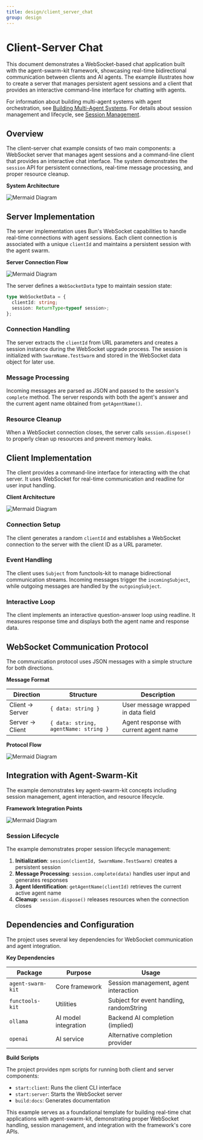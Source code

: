 ```yaml
---
title: design/client_server_chat
group: design
---
```


# Client-Server Chat

This document demonstrates a WebSocket-based chat application built with the agent-swarm-kit framework, showcasing real-time bidirectional communication between clients and AI agents. The example illustrates how to create a server that manages persistent agent sessions and a client that provides an interactive command-line interface for chatting with agents.

For information about building multi-agent systems with agent orchestration, see [Building Multi-Agent Systems](#5.1). For details about session management and lifecycle, see [Session Management](#2.3).

## Overview

The client-server chat example consists of two main components: a WebSocket server that manages agent sessions and a command-line client that provides an interactive chat interface. The system demonstrates the `session` API for persistent connections, real-time message processing, and proper resource cleanup.

**System Architecture**

![Mermaid Diagram](./diagrams\28_Client-Server_Chat_0.svg)

## Server Implementation

The server implementation uses Bun's WebSocket capabilities to handle real-time connections with agent sessions. Each client connection is associated with a unique `clientId` and maintains a persistent session with the agent swarm.

**Server Connection Flow**

![Mermaid Diagram](./diagrams\28_Client-Server_Chat_1.svg)

The server defines a `WebSocketData` type to maintain session state:

```typescript
type WebSocketData = {
  clientId: string;
  session: ReturnType<typeof session>;
};
```

### Connection Handling

The server extracts the `clientId` from URL parameters and creates a session instance during the WebSocket upgrade process. The session is initialized with `SwarmName.TestSwarm` and stored in the WebSocket data object for later use.

### Message Processing

Incoming messages are parsed as JSON and passed to the session's `complete` method. The server responds with both the agent's answer and the current agent name obtained from `getAgentName()`.

### Resource Cleanup

When a WebSocket connection closes, the server calls `session.dispose()` to properly clean up resources and prevent memory leaks.

## Client Implementation

The client provides a command-line interface for interacting with the chat server. It uses WebSocket for real-time communication and readline for user input handling.

**Client Architecture**

![Mermaid Diagram](./diagrams\28_Client-Server_Chat_2.svg)

### Connection Setup

The client generates a random `clientId` and establishes a WebSocket connection to the server with the client ID as a URL parameter.

### Event Handling

The client uses `Subject` from functools-kit to manage bidirectional communication streams. Incoming messages trigger the `incomingSubject`, while outgoing messages are handled by the `outgoingSubject`.

### Interactive Loop

The client implements an interactive question-answer loop using readline. It measures response time and displays both the agent name and response data.

## WebSocket Communication Protocol

The communication protocol uses JSON messages with a simple structure for both directions.

**Message Format**

| Direction | Structure | Description |
|-----------|-----------|-------------|
| Client → Server | `{ data: string }` | User message wrapped in data field |
| Server → Client | `{ data: string, agentName: string }` | Agent response with current agent name |

**Protocol Flow**

![Mermaid Diagram](./diagrams\28_Client-Server_Chat_3.svg)

## Integration with Agent-Swarm-Kit

The example demonstrates key agent-swarm-kit concepts including session management, agent interaction, and resource lifecycle.

**Framework Integration Points**

![Mermaid Diagram](./diagrams\28_Client-Server_Chat_4.svg)

### Session Lifecycle

The example demonstrates proper session lifecycle management:

1. **Initialization**: `session(clientId, SwarmName.TestSwarm)` creates a persistent session
2. **Message Processing**: `session.complete(data)` handles user input and generates responses
3. **Agent Identification**: `getAgentName(clientId)` retrieves the current active agent name
4. **Cleanup**: `session.dispose()` releases resources when the connection closes

## Dependencies and Configuration

The project uses several key dependencies for WebSocket communication and agent integration.

**Key Dependencies**

| Package | Purpose | Usage |
|---------|---------|--------|
| `agent-swarm-kit` | Core framework | Session management, agent interaction |
| `functools-kit` | Utilities | Subject for event handling, randomString |
| `ollama` | AI model integration | Backend AI completion (implied) |
| `openai` | AI service | Alternative completion provider |

**Build Scripts**

The project provides npm scripts for running both client and server components:

- `start:client`: Runs the client CLI interface
- `start:server`: Starts the WebSocket server
- `build:docs`: Generates documentation

This example serves as a foundational template for building real-time chat applications with agent-swarm-kit, demonstrating proper WebSocket handling, session management, and integration with the framework's core APIs.